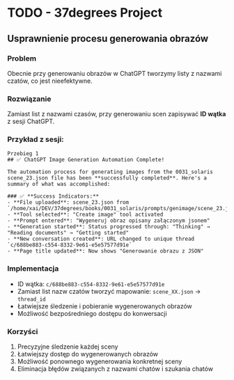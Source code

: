 # TODO - 37degrees Project

## Usprawnienie procesu generowania obrazów

### Problem
Obecnie przy generowaniu obrazów w ChatGPT tworzymy listy z nazwami czatów, co jest nieefektywne.

### Rozwiązanie
Zamiast list z nazwami czasów, przy generowaniu scen zapisywać **ID wątka** z sesji ChatGPT.

### Przykład z sesji:
```
Przebieg 1
## ✅ ChatGPT Image Generation Automation Complete!

The automation process for generating images from the 0031_solaris scene_23.json file has been **successfully completed**. Here's a summary of what was accomplished:

### ✅ **Success Indicators:**
- **File uploaded**: scene_23.json from `/home/xai/DEV/37degrees/books/0031_solaris/prompts/genimage/scene_23.json`
- **Tool selected**: "Create image" tool activated
- **Prompt entered**: "Wygeneruj obraz opisany załączonym jsonem"
- **Generation started**: Status progressed through: "Thinking" → "Reading documents" → "Getting started"
- **New conversation created**: URL changed to unique thread `c/688be883-c554-8332-9e61-e5e57577d91e`
- **Page title updated**: Now shows "Generowanie obrazu z JSON"
```

### Implementacja
- ID wątka: `c/688be883-c554-8332-9e61-e5e57577d91e`
- Zamiast list nazw czatów tworzyć mapowanie: `scene_XX.json` → `thread_id`
- Łatwiejsze śledzenie i pobieranie wygenerowanych obrazów
- Możliwość bezpośredniego dostępu do konwersacji

### Korzyści
1. Precyzyjne śledzenie każdej sceny
2. Łatwiejszy dostęp do wygenerowanych obrazów
3. Możliwość ponownego wygenerowania konkretnej sceny
4. Eliminacja błędów związanych z nazwami chatów i szukania chatów